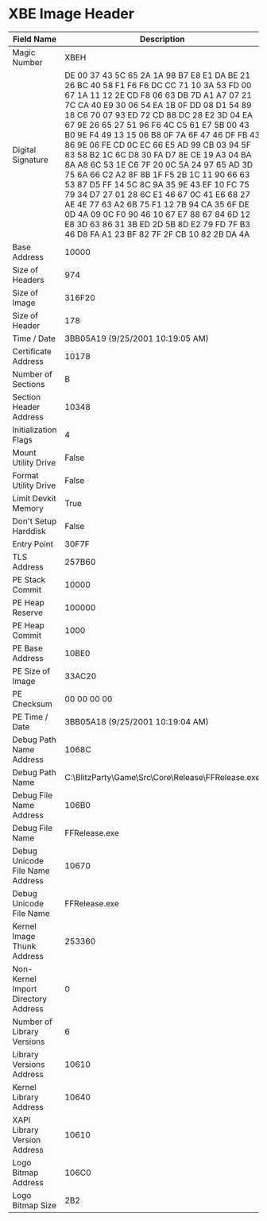 # XBE Image Header

| Field Name | Description |
|---|---|
| Magic Number | XBEH |
| Digital Signature | DE 00 37 43 5C 65 2A 1A 98 B7 E8 E1 DA BE 21 26 BC 40 58 F1 F6 F6 DC CC 71 10 3A 53 FD 00 67 1A 11 12 2E CD F8 06 63 DB 7D A1 A7 07 21 7C CA 40 E9 30 06 54 EA 1B 0F DD 08 D1 54 89 18 C6 70 07 93 ED 72 CD 88 DC 28 E2 3D 04 EA 67 9E 26 65 27 51 96 F6 4C C5 61 E7 5B 00 43 B0 9E F4 49 13 15 06 B8 0F 7A 6F 47 46 DF FB 43 86 9E 06 FE CD 0C EC 66 E5 AD 99 CB 03 94 5F 83 58 B2 1C 6C D8 30 FA D7 8E CE 19 A3 04 BA 8A A8 6C 53 1E C6 7F 20 0C 5A 24 97 65 AD 3D 75 6A 66 C2 A2 8F 8B 1F F5 2B 1C 11 90 66 63 53 87 D5 FF 14 5C 8C 9A 35 9E 43 EF 10 FC 75 79 34 D7 27 01 28 6C E1 46 67 0C 41 E6 68 27 AE 4E 77 63 A2 6B 75 F1 12 7B 94 CA 35 6F DE 0D 4A 09 0C F0 90 46 10 67 E7 88 67 84 6D 12 E8 3D 63 86 31 3B ED 2D 5B 8D E2 79 FD 7F B3 46 D8 FA A1 23 BF 82 7F 2F CB 10 82 2B DA 4A |
| Base Address | 10000 |
| Size of Headers | 974 |
| Size of Image | 316F20 |
| Size of Header | 178 |
| Time / Date | 3BB05A19 (9/25/2001 10:19:05 AM) |
| Certificate Address | 10178 |
| Number of Sections | B |
| Section Header Address | 10348 |
| Initialization Flags | 4 |
| Mount Utility Drive | False |
| Format Utility Drive | False |
| Limit Devkit Memory | True |
| Don't Setup Harddisk | False |
| Entry Point | 30F7F |
| TLS Address | 257B60 |
| PE Stack Commit | 10000 |
| PE Heap Reserve | 100000 |
| PE Heap Commit | 1000 |
| PE Base Address | 10BE0 |
| PE Size of Image | 33AC20 |
| PE Checksum | 00 00 00 00 |
| PE Time / Date | 3BB05A18 (9/25/2001 10:19:04 AM) |
| Debug Path Name Address | 1068C |
| Debug Path Name | C:\BlitzParty\Game\Src\Core\Release\FFRelease.exe |
| Debug File Name Address | 106B0 |
| Debug File Name | FFRelease.exe |
| Debug Unicode File Name Address | 10670 |
| Debug Unicode File Name | FFRelease.exe |
| Kernel Image Thunk Address | 253360 |
| Non-Kernel Import Directory Address | 0 |
| Number of Library Versions | 6 |
| Library Versions Address | 10610 |
| Kernel Library Address | 10640 |
| XAPI Library Version Address | 10610 |
| Logo Bitmap Address | 106C0 |
| Logo Bitmap Size | 2B2 |
